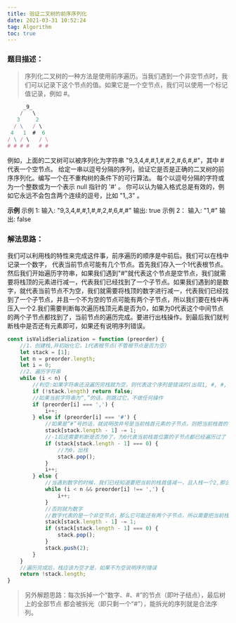 ```yaml
---
title: 验证二叉树的前序序列化
date: 2021-03-31 10:52:24
tag: Algorithm
toc: true
---
```


### 题目描述：
>序列化二叉树的一种方法是使用前序遍历。当我们遇到一个非空节点时，我们可以记录下这个节点的值。如果它是一个空节点，我们可以使用一个标记值记录，例如 #。
```js
     _9_
    /   \
   3     2
  / \   / \
 4   1  #  6
/ \ / \   / \
# # # #   # #
```
例如，上面的二叉树可以被序列化为字符串 "9,3,4,#,#,1,#,#,2,#,6,#,#"，其中 # 代表一个空节点。
给定一串以逗号分隔的序列，验证它是否是正确的二叉树的前序序列化。编写一个在不重构树的条件下的可行算法。
每个以逗号分隔的字符或为一个整数或为一个表示 null 指针的 '#' 。
你可以认为输入格式总是有效的，例如它永远不会包含两个连续的逗号，比如 "1,,3" 。

**示例**
示例 1:
输入: "9,3,4,#,#,1,#,#,2,#,6,#,#"
输出: true
示例 2：
输入: "1,#"
输出: false

### 解法思路：
我们可以利用栈的特性来完成这件事，前序遍历的顺序是中前后。我们可以在栈中记录一个数字，
代表当前节点可能有几个节点。首先我们存入一个1代表根节点。然后我们开始遍历字符串，如果我们遇到"#"就代表这个节点是空节点，我们就需要将栈顶的元素进行减一，代表我们已经找到了一个子节点。如果我们遇到的是数字，就代表当前节点不为空，我们就需要将栈顶的数字进行减一，代表我们已经找到了一个子节点，并且一个不为空的节点可能有两个子节点，所以我们要在栈中再压入一个2.我们需要判断每次遍历栈顶元素是否为0，如果为0代表这个中间节点的两个子节点都找到了，当前节点的遍历完成。要进行出栈操作。到最后我们就判断栈中是否还有元素即可，如果还有说明序列错误。

```js
const isValidSerialization = function (preorder) {
    //1、创建栈,并初始化它，1代表根节点(不管根节点是否为空)
    let stack = [1];
    let n = preorder.length;
    let i = 0;
    //2、遍历字符串
    while (i < n) {
        //判空:如果字符串还没遍历完栈就为空，则代表这个序列是错误的(出现1, #, #, #, #情况)
        if (!stack.length) return false;
        //如果当前字符串为“,”的话，则跳过它，不做任何操作
        if (preorder[i] === ',') {
            i++;
        } else if (preorder[i] === '#') {
            //如果是“#”号的话，就说明改井号是当前栈首元素的子节点，则把当前栈首的值-1
            stack[stack.length - 1] -= 1;
            //-1后还需要判断是否为0了，为0代表当前栈首位置的子节点都已经遍历过了
            if (stack[stack.length - 1] === 0) {
                //为0，出栈
                stack.pop();
            }
            i++;
        } else {
            //当遇到数字的时候，我们已经知道要把当前的栈首值减一，且入栈一个2,那么当前i需要移动到后面去
            while (i < n && preorder[i] !== ',') {
                i++;
            }
            //否则就为数字
            //数字代表的是一个非空节点，那么它可能还有两个子节点，所以需要把当前栈首的值-1后，再入栈一个2
            stack[stack.length - 1] -= 1;
            if (stack[stack.length - 1] === 0) {
                stack.pop();
            }
            stack.push(2);
        }
    }
    //遍历完成后，栈应该为空才是，如果不为空说明序列错误
    return !stack.length;
}
```

>另外解题思路：每次拆掉⼀个“数字、#、#”的节点（即叶⼦结点），最后树上的全部节点 都会被拆光（即只剩⼀个“#”），能拆光的序列就是合法序列。